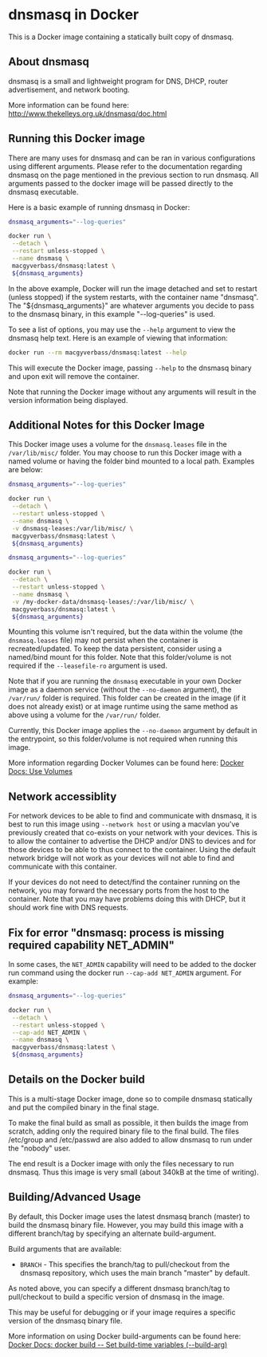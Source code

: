 # dnsmasq in Docker

This is a Docker image containing a statically built copy of dnsmasq.

## About dnsmasq

dnsmasq is a small and lightweight program for DNS, DHCP, router advertisement, and network booting.

More information can be found here: <http://www.thekelleys.org.uk/dnsmasq/doc.html>

## Running this Docker image

There are many uses for dnsmasq and can be ran in various configurations using different arguments.  Please refer to the documentation regarding dnsmasq on the page mentioned in the previous section to run dnsmasq.  All arguments passed to the docker image will be passed directly to the dnsmasq executable.

Here is a basic example of running dnsmasq in Docker:

```bash
dnsmasq_arguments="--log-queries"

docker run \
 --detach \
 --restart unless-stopped \
 --name dnsmasq \
 macgyverbass/dnsmasq:latest \
 ${dnsmasq_arguments}
```

In the above example, Docker will run the image detached and set to restart (unless stopped) if the system restarts, with the container name "dnsmasq".  The "${dnsmasq_arguments}" are whatever arguments you decide to pass to the dnsmasq binary, in this example "--log-queries" is used.

To see a list of options, you may use the `--help` argument to view the dnsmasq help text.  Here is an example of viewing that information:

```bash
docker run --rm macgyverbass/dnsmasq:latest --help
```

This will execute the Docker image, passing `--help` to the dnsmasq binary and upon exit will remove the container.

Note that running the Docker image without any arguments will result in the version information being displayed.

## Additional Notes for this Docker Image

This Docker image uses a volume for the `dnsmasq.leases` file in the `/var/lib/misc/` folder.  You may choose to run this Docker image with a named volume or having the folder bind mounted to a local path.  Examples are below:

```bash
dnsmasq_arguments="--log-queries"

docker run \
 --detach \
 --restart unless-stopped \
 --name dnsmasq \
 -v dnsmasq-leases:/var/lib/misc/ \
 macgyverbass/dnsmasq:latest \
 ${dnsmasq_arguments}
```

```bash
dnsmasq_arguments="--log-queries"

docker run \
 --detach \
 --restart unless-stopped \
 --name dnsmasq \
 -v /my-docker-data/dnsmasq-leases/:/var/lib/misc/ \
 macgyverbass/dnsmasq:latest \
 ${dnsmasq_arguments}
```

Mounting this volume isn't required, but the data within the volume (the `dnsmasq.leases` file) may not persist when the container is recreated/updated.  To keep the data persistent, consider using a named/bind mount for this folder.  Note that this folder/volume is not required if the `--leasefile-ro` argument is used.

Note that if you are running the `dnsmasq` executable in your own Docker image as a daemon service (without the `--no-daemon` argument), the `/var/run/` folder is required.  This folder can be created in the image (if it does not already exist) or at image runtime using the same method as above using a volume for the `/var/run/` folder.

Currently, this Docker image applies the `--no-daemon` argument by default in the entrypoint, so this folder/volume is not required when running this image.

More information regarding Docker Volumes can be found here: [Docker Docs: Use Volumes](https://docs.docker.com/storage/volumes/)

## Network accessiblity

For network devices to be able to find and communicate with dnsmasq, it is best to run this image using `--network host` or using a macvlan you've previously created that co-exists on your network with your devices.  This is to allow the container to advertise the DHCP and/or DNS to devices and for those devices to be able to thus connect to the container.  Using the default network bridge will not work as your devices will not able to find and communicate with this container.

If your devices do not need to detect/find the container running on the network, you may forward the necessary ports from the host to the container.  Note that you may have problems doing this with DHCP, but it should work fine with DNS requests.

## Fix for error "dnsmasq: process is missing required capability NET_ADMIN"

In some cases, the `NET_ADMIN` capability will need to be added to the docker run command using the docker run `--cap-add NET_ADMIN` argument.  For example:

```bash
dnsmasq_arguments="--log-queries"

docker run \
 --detach \
 --restart unless-stopped \
 --cap-add NET_ADMIN \
 --name dnsmasq \
 macgyverbass/dnsmasq:latest \
 ${dnsmasq_arguments}
```

## Details on the Docker build

This is a multi-stage Docker image, done so to compile dnsmasq statically and put the compiled binary in the final stage.

To make the final build as small as possible, it then builds the image from scratch, adding only the required binary file to the final build.  The files /etc/group and /etc/passwd are also added to allow dnsmasq to run under the "nobody" user.

The end result is a Docker image with only the files necessary to run dnsmasq.  Thus this image is very small (about 340kB at the time of writing).

## Building/Advanced Usage

By default, this Docker image uses the latest dnsmasq branch (master) to build the dnsmasq binary file.  However, you may build this image with a different branch/tag by specifying an alternate build-argument.

Build arguments that are available:

* `BRANCH` - This specifies the branch/tag to pull/checkout from the dnsmasq repository, which uses the main branch "master" by default.

As noted above, you can specify a different dnsmasq branch/tag to pull/checkout to build a specific version of dnsmasq in the image.

This may be useful for debugging or if your image requires a specific version of the dnsmasq binary file.

More information on using Docker build-arguments can be found here:  [Docker Docs: docker build -- Set build-time variables (--build-arg)](https://docs.docker.com/engine/reference/commandline/build/#set-build-time-variables---build-arg)
